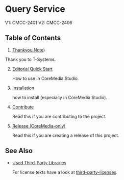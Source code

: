 # Query Service
V1: CMCC-2401
V2: CMCC-2406

## Table of Contents

1. [Thankyou Note](thanks-to-tsystems.md))

Thank you to T-Systems.

2. [Editorial Quick Start](editorial-quick-start.md)

    How to use in CoreMedia Studio.

3. [Installation](installation.md)

    how to install (especially in CoreMedia Studio).

4. [Contribute](contribute.md)

    Read this if you are contributing to the project.

5. [Release (CoreMedia-only)](release.md)

   Read this if you are creating a release of this project.

## See Also

* [Used Third-Party Libraries](THIRD-PARTY.txt)

    <!-- GitHub Pages is not able to list directory contents. Jump back to GitHub directly.  -->
    For license texts have a look at [third-party-licenses](https://github.com/coremedia-contributions/query-service/tree/master/docs/third-party-licenses).
